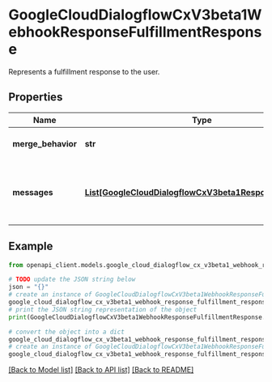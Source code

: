 # GoogleCloudDialogflowCxV3beta1WebhookResponseFulfillmentResponse

Represents a fulfillment response to the user.

## Properties

Name | Type | Description | Notes
------------ | ------------- | ------------- | -------------
**merge_behavior** | **str** | Merge behavior for &#x60;messages&#x60;. | [optional] 
**messages** | [**List[GoogleCloudDialogflowCxV3beta1ResponseMessage]**](GoogleCloudDialogflowCxV3beta1ResponseMessage.md) | The list of rich message responses to present to the user. | [optional] 

## Example

```python
from openapi_client.models.google_cloud_dialogflow_cx_v3beta1_webhook_response_fulfillment_response import GoogleCloudDialogflowCxV3beta1WebhookResponseFulfillmentResponse

# TODO update the JSON string below
json = "{}"
# create an instance of GoogleCloudDialogflowCxV3beta1WebhookResponseFulfillmentResponse from a JSON string
google_cloud_dialogflow_cx_v3beta1_webhook_response_fulfillment_response_instance = GoogleCloudDialogflowCxV3beta1WebhookResponseFulfillmentResponse.from_json(json)
# print the JSON string representation of the object
print(GoogleCloudDialogflowCxV3beta1WebhookResponseFulfillmentResponse.to_json())

# convert the object into a dict
google_cloud_dialogflow_cx_v3beta1_webhook_response_fulfillment_response_dict = google_cloud_dialogflow_cx_v3beta1_webhook_response_fulfillment_response_instance.to_dict()
# create an instance of GoogleCloudDialogflowCxV3beta1WebhookResponseFulfillmentResponse from a dict
google_cloud_dialogflow_cx_v3beta1_webhook_response_fulfillment_response_from_dict = GoogleCloudDialogflowCxV3beta1WebhookResponseFulfillmentResponse.from_dict(google_cloud_dialogflow_cx_v3beta1_webhook_response_fulfillment_response_dict)
```
[[Back to Model list]](../README.md#documentation-for-models) [[Back to API list]](../README.md#documentation-for-api-endpoints) [[Back to README]](../README.md)


